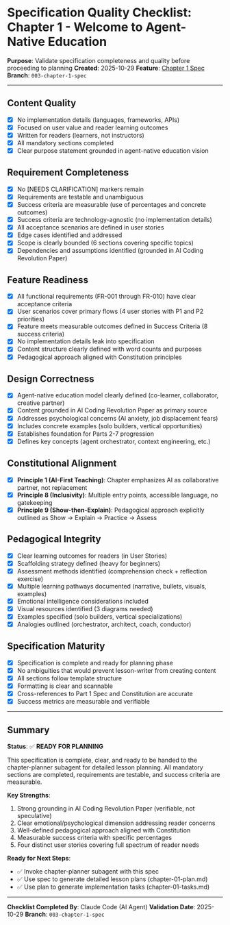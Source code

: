 # Specification Quality Checklist: Chapter 1 - Welcome to Agent-Native Education

**Purpose**: Validate specification completeness and quality before proceeding to planning
**Created**: 2025-10-29
**Feature**: [Chapter 1 Spec](../spec.md)
**Branch**: `003-chapter-1-spec`

---

## Content Quality

- [x] No implementation details (languages, frameworks, APIs)
- [x] Focused on user value and reader learning outcomes
- [x] Written for readers (learners, not instructors)
- [x] All mandatory sections completed
- [x] Clear purpose statement grounded in agent-native education vision

## Requirement Completeness

- [x] No [NEEDS CLARIFICATION] markers remain
- [x] Requirements are testable and unambiguous
- [x] Success criteria are measurable (use of percentages and concrete outcomes)
- [x] Success criteria are technology-agnostic (no implementation details)
- [x] All acceptance scenarios are defined in user stories
- [x] Edge cases identified and addressed
- [x] Scope is clearly bounded (6 sections covering specific topics)
- [x] Dependencies and assumptions identified (grounded in AI Coding Revolution Paper)

## Feature Readiness

- [x] All functional requirements (FR-001 through FR-010) have clear acceptance criteria
- [x] User scenarios cover primary flows (4 user stories with P1 and P2 priorities)
- [x] Feature meets measurable outcomes defined in Success Criteria (8 success criteria)
- [x] No implementation details leak into specification
- [x] Content structure clearly defined with word counts and purposes
- [x] Pedagogical approach aligned with Constitution principles

## Design Correctness

- [x] Agent-native education model clearly defined (co-learner, collaborator, creative partner)
- [x] Content grounded in AI Coding Revolution Paper as primary source
- [x] Addresses psychological concerns (AI anxiety, job displacement fears)
- [x] Includes concrete examples (solo builders, vertical opportunities)
- [x] Establishes foundation for Parts 2-7 progression
- [x] Defines key concepts (agent orchestrator, context engineering, etc.)

## Constitutional Alignment

- [x] **Principle 1 (AI-First Teaching)**: Chapter emphasizes AI as collaborative partner, not replacement
- [x] **Principle 8 (Inclusivity)**: Multiple entry points, accessible language, no gatekeeping
- [x] **Principle 9 (Show-then-Explain)**: Pedagogical approach explicitly outlined as Show → Explain → Practice → Assess

## Pedagogical Integrity

- [x] Clear learning outcomes for readers (in User Stories)
- [x] Scaffolding strategy defined (heavy for beginners)
- [x] Assessment methods identified (comprehension check + reflection exercise)
- [x] Multiple learning pathways documented (narrative, bullets, visuals, examples)
- [x] Emotional intelligence considerations included
- [x] Visual resources identified (3 diagrams needed)
- [x] Examples specified (solo builders, vertical specializations)
- [x] Analogies outlined (orchestrator, architect, coach, conductor)

## Specification Maturity

- [x] Specification is complete and ready for planning phase
- [x] No ambiguities that would prevent lesson-writer from creating content
- [x] All sections follow template structure
- [x] Formatting is clear and scannable
- [x] Cross-references to Part 1 Spec and Constitution are accurate
- [x] Success metrics are measurable and verifiable

---

## Summary

**Status**: ✅ **READY FOR PLANNING**

This specification is complete, clear, and ready to be handed to the chapter-planner subagent for detailed lesson planning. All mandatory sections are completed, requirements are testable, and success criteria are measurable.

**Key Strengths**:
1. Strong grounding in AI Coding Revolution Paper (verifiable, not speculative)
2. Clear emotional/psychological dimension addressing reader concerns
3. Well-defined pedagogical approach aligned with Constitution
4. Measurable success criteria with specific percentages
5. Four distinct user stories covering full spectrum of reader needs

**Ready for Next Steps**:
- ✅ Invoke chapter-planner subagent with this spec
- ✅ Use spec to generate detailed lesson plans (chapter-01-plan.md)
- ✅ Use plan to generate implementation tasks (chapter-01-tasks.md)

---

**Checklist Completed By**: Claude Code (AI Agent)
**Validation Date**: 2025-10-29
**Branch**: `003-chapter-1-spec`
